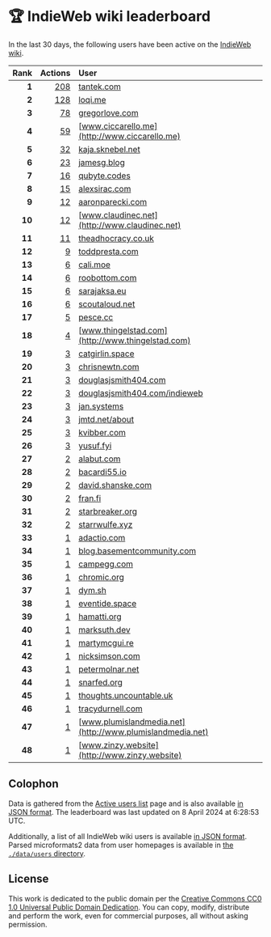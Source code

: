 # 🏆 IndieWeb wiki leaderboard

In the last 30 days, the following users have been active on the [IndieWeb wiki](https://indieweb.org).

| Rank | Actions | User |
|-----:|--------:|:-----|
| **1** | [208](https://indieweb.org/Special:Contributions/Tantek.com) | [tantek.com](http://tantek.com) |
| **2** | [128](https://indieweb.org/Special:Contributions/Loqi.me) | [loqi.me](http://loqi.me) |
| **3** | [78](https://indieweb.org/Special:Contributions/Gregorlove.com) | [gregorlove.com](http://gregorlove.com) |
| **4** | [59](https://indieweb.org/Special:Contributions/Www.ciccarello.me) | [www.ciccarello.me](http://www.ciccarello.me) |
| **5** | [32](https://indieweb.org/Special:Contributions/Kaja.sknebel.net) | [kaja.sknebel.net](http://kaja.sknebel.net) |
| **6** | [23](https://indieweb.org/Special:Contributions/Jamesg.blog) | [jamesg.blog](http://jamesg.blog) |
| **7** | [16](https://indieweb.org/Special:Contributions/Qubyte.codes) | [qubyte.codes](http://qubyte.codes) |
| **8** | [15](https://indieweb.org/Special:Contributions/Alexsirac.com) | [alexsirac.com](http://alexsirac.com) |
| **9** | [12](https://indieweb.org/Special:Contributions/Aaronparecki.com) | [aaronparecki.com](http://aaronparecki.com) |
| **10** | [12](https://indieweb.org/Special:Contributions/Www.claudinec.net) | [www.claudinec.net](http://www.claudinec.net) |
| **11** | [11](https://indieweb.org/Special:Contributions/Theadhocracy.co.uk) | [theadhocracy.co.uk](http://theadhocracy.co.uk) |
| **12** | [9](https://indieweb.org/Special:Contributions/Toddpresta.com) | [toddpresta.com](http://toddpresta.com) |
| **13** | [6](https://indieweb.org/Special:Contributions/Cali.moe) | [cali.moe](http://cali.moe) |
| **14** | [6](https://indieweb.org/Special:Contributions/Roobottom.com) | [roobottom.com](http://roobottom.com) |
| **15** | [6](https://indieweb.org/Special:Contributions/Sarajaksa.eu) | [sarajaksa.eu](http://sarajaksa.eu) |
| **16** | [6](https://indieweb.org/Special:Contributions/Scoutaloud.net) | [scoutaloud.net](http://scoutaloud.net) |
| **17** | [5](https://indieweb.org/Special:Contributions/Pesce.cc) | [pesce.cc](http://pesce.cc) |
| **18** | [4](https://indieweb.org/Special:Contributions/Www.thingelstad.com) | [www.thingelstad.com](http://www.thingelstad.com) |
| **19** | [3](https://indieweb.org/Special:Contributions/Catgirlin.space) | [catgirlin.space](http://catgirlin.space) |
| **20** | [3](https://indieweb.org/Special:Contributions/Chrisnewtn.com) | [chrisnewtn.com](http://chrisnewtn.com) |
| **21** | [3](https://indieweb.org/Special:Contributions/Douglasjsmith404.com) | [douglasjsmith404.com](http://douglasjsmith404.com) |
| **22** | [3](https://indieweb.org/Special:Contributions/Douglasjsmith404.com_indieweb) | [douglasjsmith404.com/indieweb](http://douglasjsmith404.com/indieweb) |
| **23** | [3](https://indieweb.org/Special:Contributions/Jan.systems) | [jan.systems](http://jan.systems) |
| **24** | [3](https://indieweb.org/Special:Contributions/Jmtd.net_about) | [jmtd.net/about](http://jmtd.net/about) |
| **25** | [3](https://indieweb.org/Special:Contributions/Kvibber.com) | [kvibber.com](http://kvibber.com) |
| **26** | [3](https://indieweb.org/Special:Contributions/Yusuf.fyi) | [yusuf.fyi](http://yusuf.fyi) |
| **27** | [2](https://indieweb.org/Special:Contributions/Alabut.com) | [alabut.com](http://alabut.com) |
| **28** | [2](https://indieweb.org/Special:Contributions/Bacardi55.io) | [bacardi55.io](http://bacardi55.io) |
| **29** | [2](https://indieweb.org/Special:Contributions/David.shanske.com) | [david.shanske.com](http://david.shanske.com) |
| **30** | [2](https://indieweb.org/Special:Contributions/Fran.fi) | [fran.fi](http://fran.fi) |
| **31** | [2](https://indieweb.org/Special:Contributions/Starbreaker.org) | [starbreaker.org](http://starbreaker.org) |
| **32** | [2](https://indieweb.org/Special:Contributions/Starrwulfe.xyz) | [starrwulfe.xyz](http://starrwulfe.xyz) |
| **33** | [1](https://indieweb.org/Special:Contributions/Adactio.com) | [adactio.com](http://adactio.com) |
| **34** | [1](https://indieweb.org/Special:Contributions/Blog.basementcommunity.com) | [blog.basementcommunity.com](http://blog.basementcommunity.com) |
| **35** | [1](https://indieweb.org/Special:Contributions/Campegg.com) | [campegg.com](http://campegg.com) |
| **36** | [1](https://indieweb.org/Special:Contributions/Chromic.org) | [chromic.org](http://chromic.org) |
| **37** | [1](https://indieweb.org/Special:Contributions/Dym.sh) | [dym.sh](http://dym.sh) |
| **38** | [1](https://indieweb.org/Special:Contributions/Eventide.space) | [eventide.space](http://eventide.space) |
| **39** | [1](https://indieweb.org/Special:Contributions/Hamatti.org) | [hamatti.org](http://hamatti.org) |
| **40** | [1](https://indieweb.org/Special:Contributions/Marksuth.dev) | [marksuth.dev](http://marksuth.dev) |
| **41** | [1](https://indieweb.org/Special:Contributions/Martymcgui.re) | [martymcgui.re](http://martymcgui.re) |
| **42** | [1](https://indieweb.org/Special:Contributions/Nicksimson.com) | [nicksimson.com](http://nicksimson.com) |
| **43** | [1](https://indieweb.org/Special:Contributions/Petermolnar.net) | [petermolnar.net](http://petermolnar.net) |
| **44** | [1](https://indieweb.org/Special:Contributions/Snarfed.org) | [snarfed.org](http://snarfed.org) |
| **45** | [1](https://indieweb.org/Special:Contributions/Thoughts.uncountable.uk) | [thoughts.uncountable.uk](http://thoughts.uncountable.uk) |
| **46** | [1](https://indieweb.org/Special:Contributions/Tracydurnell.com) | [tracydurnell.com](http://tracydurnell.com) |
| **47** | [1](https://indieweb.org/Special:Contributions/Www.plumislandmedia.net) | [www.plumislandmedia.net](http://www.plumislandmedia.net) |
| **48** | [1](https://indieweb.org/Special:Contributions/Www.zinzy.website) | [www.zinzy.website](http://www.zinzy.website) |


## Colophon

Data is gathered from the [Active users list](https://indieweb.org/Special:ActiveUsers) page and is also available [in JSON format](https://github.com/jgarber623/indieweb-wiki-leaderboard/blob/main/data/leaderboard.json). The leaderboard was last updated on 8 April 2024 at 6:28:53 UTC.

Additionally, a list of all IndieWeb wiki users is available [in JSON format](https://github.com/jgarber623/indieweb-wiki-leaderboard/blob/main/data/users.json). Parsed microformats2 data from user homepages is available in [the `./data/users` directory](https://github.com/jgarber623/indieweb-wiki-leaderboard/blob/main/data/users).

## License

This work is dedicated to the public domain per the [Creative Commons CC0 1.0 Universal Public Domain Dedication](https://creativecommons.org/publicdomain/zero/1.0/). You can copy, modify, distribute and perform the work, even for commercial purposes, all without asking permission.
